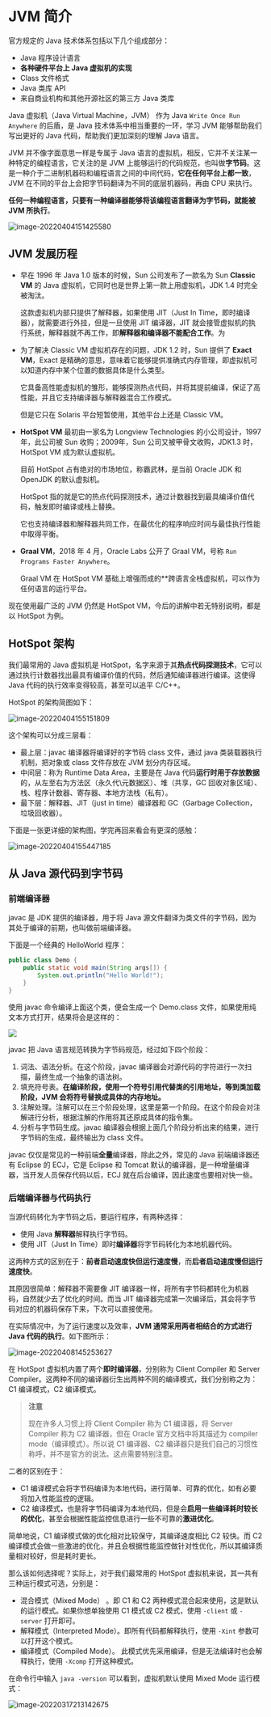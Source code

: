 # JVM 简介

官方规定的 Java 技术体系包括以下几个组成部分：

* Java 程序设计语言
* **各种硬件平台上 Java 虚拟机的实现**
* Class 文件格式
* Java 类库 API
* 来自商业机构和其他开源社区的第三方 Java 类库

Java 虚拟机（Java Virtual Machine，JVM） 作为 Java `Write Once Run Anywhere` 的后盾，是 Java 技术体系中相当重要的一环，学习 JVM 能够帮助我们写出更好的 Java 代码，帮助我们更加深刻的理解 Java 语言。

JVM 并不像字面意思一样是专属于 Java 语言的虚拟机，相反，它并不关注某一种特定的编程语言，它关注的是 JVM 上能够运行的代码规范，也叫做**字节码**。这是一种介于二进制机器码和编程语言之间的中间代码，**它在任何平台上都一致**，JVM 在不同的平台上会把字节码翻译为不同的底层机器码，再由 CPU 来执行。

**任何一种编程语言，只要有一种编译器能够将该编程语言翻译为字节码，就能被 JVM 所执行**。

![image-20220404151425580](https://cdn.jsdelivr.net/gh/Faraway002/typora/images/image-20220404151425580.png)

## JVM 发展历程

* 早在 1996 年 Java 1.0 版本的时候，Sun 公司发布了一款名为 Sun **Classic VM** 的 Java 虚拟机，它同时也是世界上第一款上用虚拟机，JDK 1.4 时完全被淘汰。

  这款虚拟机内部只提供了解释器，如果使用 JIT（Just In Time，即时编译器），就需要进行外挂，但是一旦使用 JIT 编译器，JIT 就会接管虚拟机的执行系统，解释器就不再工作，即**解释器和编译器不能配合工作**。为

* 为了解决 Classic VM 虚拟机存在的问题，JDK 1.2 时，Sun 提供了 **Exact VM**，Exact 是精确的意思，意味着它能够提供准确式内存管理，即虚拟机可以知道内存中某个位置的数据具体是什么类型。

  它具备高性能虚拟机的雏形，能够探测热点代码，并将其提前编译，保证了高性能，并且它支持编译器与解释器混合工作模式。

  但是它只在 Solaris 平台短暂使用，其他平台上还是 Classic VM。

* **HotSpot VM** 最初由一家名为 Longview Technologies 的小公司设计，1997年，此公司被 Sun 收购；2009年，Sun 公司又被甲骨文收购，JDK1.3 时，HotSpot VM 成为默认虚拟机。

  目前 HotSpot 占有绝对的市场地位，称霸武林，是当前 Oracle JDK 和 OpenJDK 的默认虚拟机。

  HotSpot 指的就是它的热点代码探测技术，通过计数器找到最具编译价值代码，触发即时编译或栈上替换。

  它也支持编译器和解释器共同工作，在最优化的程序响应时间与最佳执行性能中取得平衡。

* **Graal VM**，2018 年 4 月，Oracle Labs 公开了 Graal VM，号称 `Run Programs Faster Anywhere`。

  Graal VM 在 HotSpot VM 基础上增强而成的**跨语言全栈虚拟机，可以作为任何语言的运行平台。

现在使用最广泛的 JVM 仍然是 HotSpot VM，今后的讲解中若无特别说明，都是以 HotSpot 为例。

## HotSpot 架构

我们最常用的 Java 虚拟机是 HotSpot，名字来源于其**热点代码探测技术**，它可以通过执行计数器找出最具有编译价值的代码，然后通知编译器进行编译。这使得 Java 代码的执行效率变得较高，甚至可以追平 C/C++。

HotSpot 的架构简图如下：

![image-20220404155151809](https://cdn.jsdelivr.net/gh/Faraway002/typora/images/image-20220404155151809.png)

这个架构可以分成三层看：

* 最上层：javac 编译器将编译好的字节码 class 文件，通过 java 类装载器执行机制，把对象或 class 文件存放在 JVM 划分内存区域。
* 中间层：称为 Runtime Data Area，主要是在 Java 代码**运行时用于存放数据**的，从左至右为方法区（永久代\元数据区）、堆（共享，GC 回收对象区域）、栈、程序计数器、寄存器、本地方法栈（私有）。
* 最下层：解释器、JIT（just in time）编译器和 GC（Garbage Collection，垃圾回收器）。

下面是一张更详细的架构图，学完再回来看会有更深的感触：

![image-20220404155447185](https://cdn.jsdelivr.net/gh/Faraway002/typora/images/image-20220404155447185.png)

## 从 Java 源代码到字节码

### 前端编译器

javac 是 JDK 提供的编译器，用于将 Java 源文件翻译为类文件的字节码，因为其处于编译的前期，也叫做前端编译器。

下面是一个经典的 HelloWorld 程序：

```java
public class Demo {
    public static void main(String args[]) {
        System.out.println("Hello World!");
    }
}
```

使用 javac 命令编译上面这个类，便会生成一个 Demo.class 文件，如果使用纯文本方式打开，结果将会是这样的：

![](https://cdn.jsdelivr.net/gh/Faraway002/typora/images/image-20220317212225517.png)

javac 把 Java 语言规范转换为字节码规范，经过如下四个阶段：

1. 词法、语法分析。在这个阶段，javac 编译器会对源代码的字符进行一次扫描，最终生成一个抽象的语法树。
2. 填充符号表。**在编译阶段，使用一个符号引用代替类的引用地址，等到类加载阶段，JVM 会将符号替换成具体的内存地址。**
3. 注解处理。注解可以在三个阶段处理，这里是第一个阶段。在这个阶段会对注解进行分析，根据注解的作用将其还原成具体的指令集。
4. 分析与字节码生成。javac 编译器会根据上面几个阶段分析出来的结果，进行字节码的生成，最终输出为 class 文件。

javac 仅仅是常见的一种前端**全量**编译器，除此之外，常见的 Java 前端编译器还有 Eclipse 的 ECJ，它是 Eclipse 和 Tomcat 默认的编译器，是一种增量编译器，当开发人员保存代码以后，ECJ 就在后台编译，因此速度也要相对快一些。

### 后端编译器与代码执行

当源代码转化为字节码之后，要运行程序，有两种选择：

* 使用 Java **解释器**解释执行字节码。
* 使用 JIT（Just In Time）即时**编译器**将字节码转化为本地机器代码。

这两种方式的区别在于：**前者启动速度快但运行速度慢**，而**后者启动速度慢但运行速度快**。

其原因很简单：解释器不需要像 JIT 编译器一样，将所有字节码都转化为机器码，自然就少去了优化的时间。而当 JIT 编译器完成第一次编译后，其会将字节码对应的机器码保存下来，下次可以直接使用。

在实际情况中，为了运行速度以及效率，**JVM 通常采用两者相结合的方式进行 Java 代码的执行**。如下图所示：

![image-20220408145253627](https://cdn.jsdelivr.net/gh/Faraway002/typora/images/image-20220408145253627.png)

在 HotSpot 虚拟机内置了两个**即时编译器**，分别称为 Client Compiler 和 Server Compiler。这两种不同的编译器衍生出两种不同的编译模式，我们分别称之为：C1 编译模式，C2 编译模式。

> **注意**
>
> 现在许多人习惯上将 Client Compiler 称为 C1 编译器，将 Server Compiler 称为 C2 编译器，但在 Oracle 官方文档中将其描述为 compiler mode（编译模式）。所以说 C1 编译器、C2 编译器只是我们自己的习惯性称呼，并不是官方的说法。这点需要特别注意。

二者的区别在于：

* C1 编译模式会将字节码编译为本地代码，进行简单、可靠的优化，如有必要将加入性能监控的逻辑。
* C2 编译模式，也是将字节码编译为本地代码，但是会**启用一些编译耗时较长的优化**，甚至会根据性能监控信息进行一些不可靠的**激进优化**。

简单地说，C1 编译模式做的优化相对比较保守，其编译速度相比 C2 较快。而 C2 编译模式会做一些激进的优化，并且会根据性能监控做针对性优化，所以其编译质量相对较好，但是耗时更长。

那么该如何选择呢？实际上，对于我们最常用的 HotSpot 虚拟机来说，其一共有三种运行模式可选，分别是：

- 混合模式（Mixed Mode） 。即 C1 和 C2 两种模式混合起来使用，这是默认的运行模式。如果你想单独使用 C1 模式或 C2 模式，使用 `-client` 或 `-server` 打开即可。
- 解释模式（Interpreted Mode）。即所有代码都解释执行，使用 `-Xint` 参数可以打开这个模式。
- 编译模式（Compiled Mode）。 此模式优先采用编译，但是无法编译时也会解释执行，使用 `-Xcomp` 打开这种模式。

在命令行中输入 `java -version` 可以看到，虚拟机默认使用 Mixed Mode 运行模式：

![image-20220317213142675](https://cdn.jsdelivr.net/gh/Faraway002/typora/images/image-20220317213142675.png)

